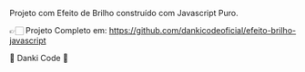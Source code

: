 Projeto com Efeito de Brilho construído com Javascript Puro.


👉🏻 Projeto Completo em: https://github.com/dankicodeoficial/efeito-brilho-javascript



💜 Danki Code 💜




